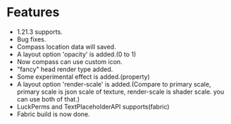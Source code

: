 # Features
- 1.21.3 supports.
- Bug fixes.
- Compass location data will saved.
- A layout option 'opacity' is added.(0 to 1)
- Now compass can use custom icon.
- "fancy" head render type added.
- Some experimental effect is added.(property)
- A layout option 'render-scale' is added.(Compare to primary scale, primary scale is json scale of texture, render-scale is shader scale. you can use both of that.)
- LuckPerms and TextPlaceholderAPI supports(fabric)
- Fabric build is now done.